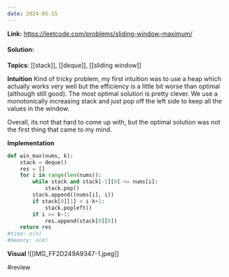 ```yaml
---
date: 2024-05-15
---
```

**Link:** https://leetcode.com/problems/sliding-window-maximum/
#### Solution:

**Topics**: [[stack]], [[deque]], [[sliding window]]

**Intuition**
Kind of tricky problem, my first intuition was to use a heap which actually works very well but the efficiency is a little bit worse than optimal (although still good). The most optimal solution is pretty clever. We use a monotonically increasing stack and just pop off the left side to keep all the values in the window. 

Overall, its not that hard to come up with, but the optimal solution was not the first thing that came to my mind. 

**Implementation**
```python
def win_max(nums, k):
	stack = deque()
	res = []
	for i in range(len(nums)):
		while stack and stack[-1][0] <= nums[i]:
			stack.pop()
		stack.append((nums[i], i))
		if stack[0][1] < i-k+1:
			stack.popleft()
		if i >= k-1:
			res.append(stack[0][0])
	return res
#time: o(n)
#memory: o(k)
```

**Visual** 
![[IMG_FF2D249A9347-1.jpeg]]

#review 


